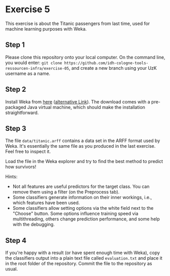 # Exercise 5

This exercise is about the Titanic passengers from last time, used for machine learning purposes with Weka.

## Step 1

Please clone this repository onto your local computer. On the command line, you would enter: `git clone https://github.com/idh-cologne-tools-ressourcen-infra/exercise-05`, and create a new branch using your UzK username as a name.

## Step 2
Install Weka from [here](https://www.cs.waikato.ac.nz/ml/weka/) ([alternative Link](https://waikato.github.io/weka-wiki/)). The download comes with a  pre-packaged Java virtual machine, which should make the installation straightforward. 

## Step 3
The file `data/titanic.arff` contains a data set in the ARFF format used by Weka. It's essentially the same file as you produced in the last exercise. Feel free to inspect it.

Load the file in the Weka explorer and try to find the best method to predict how survivors!

Hints:

- Not all features are useful predictors for the target class. You can remove them using a filter (on the Preprocess tab).
- Some classifiers generate information on their inner workings, i.e., which features have been used. 
- Some classifiers allow setting options via the white field next to the "Choose" button. Some options influence training speed via multithreading, others change prediction performance, and some help with the debugging.


## Step 4


If you're happy with a result (or have spent enough time with Weka), copy the classifiers output into a plain text file called `evaluation.txt` and place it in the root folder of the repository. Commit the file to the repository as usual.
